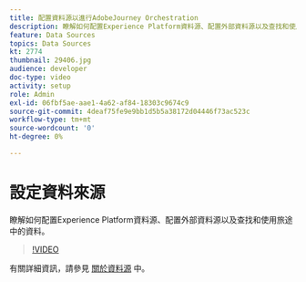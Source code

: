 ```yaml
---
title: 配置資料源以進行AdobeJourney Orchestration
description: 瞭解如何配置Experience Platform資料源、配置外部資料源以及查找和使用旅途中的資料。
feature: Data Sources
topics: Data Sources
kt: 2774
thumbnail: 29406.jpg
audience: developer
doc-type: video
activity: setup
role: Admin
exl-id: 06fbf5ae-aae1-4a62-af84-18303c9674c9
source-git-commit: 4deaf75fe9e9bb1d5b5a38172d04446f73ac523c
workflow-type: tm+mt
source-wordcount: '0'
ht-degree: 0%

---
```


# 設定資料來源

瞭解如何配置Experience Platform資料源、配置外部資料源以及查找和使用旅途中的資料。

>[!VIDEO](https://video.tv.adobe.com/v/29406?quality=12)

有關詳細資訊，請參見 [關於資料源](https://experienceleague.adobe.com/docs/journeys/using/data-source-journeys/about-data-sources.html?lang=en) 中。
